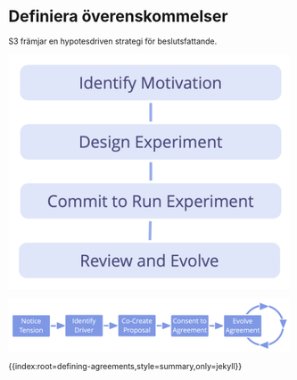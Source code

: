 # Definiera överenskommelser

S3 främjar en hypotesdriven strategi för beslutsfattande.

![Alla överenskommelser eller beslut kan ses som ett experiment.](img/evolution/experiments.png)

![Livscykeln för en överenskommelse](img/evolution/agreement-lifecycle-long.png)

{{index:root=defining-agreements,style=summary,only=jekyll}}